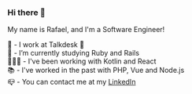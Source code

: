 ### Hi there 👋

My name is Rafael, and I'm a Software Engineer!

🔭 - I work at Talkdesk 🚀 \
🌱 - I’m currently studying Ruby and Rails \
👨🏻‍💻 - I've been working with Kotlin and React \
📚 - I've worked in the past with PHP, Vue and Node.js \
📪 - You can contact me at my [LinkedIn](https://www.linkedin.com/in/rafael-galv%C3%A3o/)
